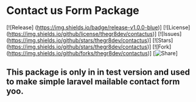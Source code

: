 # Contact us Form Package

[![Release] (https://img.shields.io/badge/release-v1.0.0-blue)]
[![License] (https://img.shields.io/github/license/thegr8dev/contactus)]
[![Issues] (https://img.shields.io/github/stars/thegr8dev/contactus)]
[![Stars] (https://img.shields.io/github/stars/thegr8dev/contactus)]
[![Fork] (https://img.shields.io/github/forks/thegr8dev/contactus)]
[![Share](https://img.shields.io/twitter/url?style=social)]


## This package is only in in test version and used to make simple laravel mailable contact form yoo.